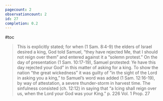 ```yaml
---
pagecount: 2
observationcount: 2
id: 27
completion: 0.2
---
```

#toc

>This is explicitly stated; for when (1 Sam. 8:4-9) the elders of Israel desired a king, God told Samuel, “they have rejected Me, that I should not reign over them” and entered against it a “solemn protest.” On the day of presentation (1 Sam. 10:17-19), Samuel protested: Ye have this day rejected your God” in this matter of asking for a king. To show the nation “the great wickedness” it was guilty of “in the sight of the Lord in asking you a king,” to Samuel’s word was added (1 Sam. 12:16-19), by way of attestation, a severe thunder-storm in harvest time. The sinfulness consisted (ch. 12:12) in saying that “a Icing shall reign over us, when the Lord your God was your King.”
>p. 226 Vol. 1 Prop. 27

